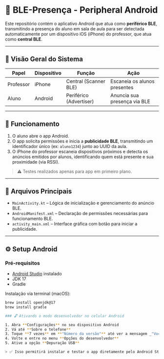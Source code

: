 # 📲 BLE-Presença - Peripheral Android

Este repositório contém o aplicativo Android que atua como **periférico BLE**, transmitindo a presença do aluno em sala de aula para ser detectada automaticamente por um dispositivo iOS (iPhone) do professor, que atua como **central BLE**.

---

## 🧩 Visão Geral do Sistema

| Papel     | Dispositivo | Função                  | Ação                          |
|-----------|-------------|-------------------------|-------------------------------|
| Professor | iPhone      | Central (Scanner BLE)   | Escaneia os alunos presentes  |
| Aluno     | Android     | Periférico (Advertiser) | Anuncia sua presença via BLE  |

---

## 📡 Funcionamento

1. O aluno abre o app Android.
2. O app solicita permissões e inicia a **publicidade BLE**, transmitindo um identificador único (ex: `aluno1234`) junto ao UUID da aula.
3. O iPhone do professor escaneia dispositivos próximos e detecta os anúncios emitidos por alunos, identificando quem está presente e sua proximidade (via RSSI).

> ⚠️ Testes realizados apenas para app em primeiro plano.

---

## 🧪 Arquivos Principais

- `MainActivity.kt` – Lógica de inicialização e gerenciamento do anúncio BLE.
- `AndroidManifest.xml` – Declaração de permissões necessárias para funcionamento BLE.
- `activity_main.xml` – Interface gráfica com botão para iniciar a publicidade.

---

## ⚙️ Setup Android

### Pré-requisitos

- [Android Studio](https://developer.android.com/studio) instalado
- JDK 17
- Gradle

Instalação via terminal (macOS):

```bash
brew install openjdk@17
brew install gradle

### 🔓 Ativando o modo desenvolvedor no celular Android

1. Abra **Configurações** no seu dispositivo Android  
2. Vá até **Sobre o telefone**  
3. Toque **7 vezes** em **"Número da versão"** até ver a mensagem _"Você agora é um desenvolvedor!"_  
4. Volte e entre no menu **Opções do desenvolvedor**  
5. Ative a opção **Depuração USB**

> ✅ Isso permitirá instalar e testar o app diretamente pelo Android Studio via cabo USB


